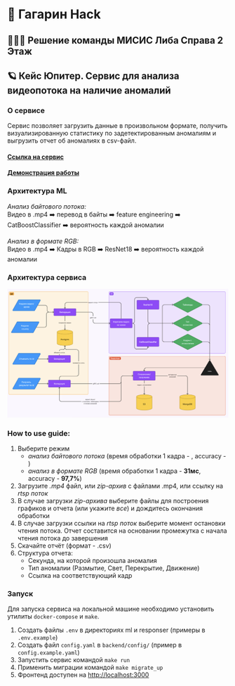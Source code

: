 # 🚀 Гагарин Hack

## 🙋🏻‍♂️ Решение команды МИСИС Либа Справа 2 Этаж

## 🪐 Кейс Юпитер. Сервис для анализа видеопотока на наличие аномалий

### О сервисе

Сервис позволяет загрузить данные в произвольном формате, получить визуализированную статистику по задетектированным аномалиям и выгрузить отчет об аномалиях в csv-файл.

#### [Ссылка на сервис](https://dino-misis.ru)

#### [Демонстрация работы](https://youtu.be/jng9Iqxgujs)

### Архитектура ML

*Анализ байтового потока:*  
Видео в .mp4 ➡️ перевод в байты ➡️ feature engineering ➡️ CatBoostClassifier ➡️ вероятность каждой аномалии

*Анализ в формате RGB:*  
Видео в .mp4 ➡️ Кадры в RGB ➡️ ResNet18 ➡️ вероятность каждой аномалии

### Архитектура сервиса

![Архитектура](architecture.png)

### How to use guide:

1. Выберите режим
    - *анализ байтового потока* (время обработки 1 кадра - , accuracy - )
    - *анализ в формате RGB* (время обработки 1 кадра - **31мс**, accuracy - **97,7%**)
4. Загрузите *.mp4* файл, или *zip-архив* с файлами .mp4, или ссылку на *rtsp поток*
5. В случае загрузки *zip-архива* выберите файлы для построения графиков и отчета (или укажите *все*) и дождитесь окончания обработки
6. В случае загрузки ссылки на *rtsp поток* выберите момент остановки чтения потока. Отчет составится на основании промежутка с начала чтения потока до завершения
7. Скачайте отчёт (формат - .csv)
8. Структура отчета:
    - Секунда, на которой произошла аномалия
    - Тип аномалии (Размытие, Свет, Перекрытие, Движение)
    - Ссылка на соответствующий кадр

### Запуск

Для запуска сервиса на локальной машине необходимо установить утилиты `docker-compose` и `make`.

1. Создать файлы `.env` в директориях ml и responser (примеры в `.env.example`)
2. Создать файл `config.yaml` в `backend/config/` (пример в `config.example.yaml`)
3. Запустить сервис командой `make run`
4. Применить миграции командой `make migrate_up`
5. Фронтенд доступен на [http://localhost:3000](http://localhost:3000)
